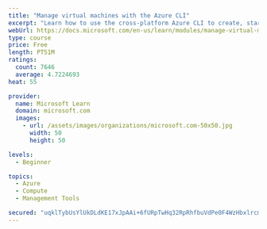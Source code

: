 ```yaml
---
title: "Manage virtual machines with the Azure CLI"
excerpt: "Learn how to use the cross-platform Azure CLI to create, start, stop, and perform other management tasks related to virtual machines in Azure."
webUrl: https://docs.microsoft.com/en-us/learn/modules/manage-virtual-machines-with-azure-cli/
type: course
price: Free
length: PT51M
ratings:
  count: 7646
  average: 4.7224693
heat: 55

provider:
  name: Microsoft Learn
  domain: microsoft.com
  images:
    - url: /assets/images/organizations/microsoft.com-50x50.jpg
      width: 50
      height: 50

levels:
  - Beginner

topics:
  - Azure
  - Compute
  - Management Tools

secured: "uqklTybUsYlUkDLdKE17xJpAAi+6fURpTwHq32RpRhfbuVdPe0F4WzHbxlrcmXRFkwxudCnjVU8NIudJ94205DhH+7oBZmouDdXwy9f4LjhCPEwkxV7YF6zvwRN5mNKVsybWvzNxPFiRQ3fS//uuFiwteZJIKG4bZkHRuT7eQq08ySD58B1CvQZmQKnuoPW4ZSyJxCc07DYK/TNTXpGTqtEZzmHEPr9dR+ZW5rjPwdQvvjM0FOb+F6XJBKqUyHeU0smDIyoc6uLixu4cVQxMKHnq49P62SCvGT09ssdpNxuQI3yy9Aw1qWnttJtg06DAoZadwy8ZNhaoxk0rq7CGoS2MVfYFBGcZnYLUThlgjuX21oQQpLRAU/OMaLxv7S74tT7F+lPM4APX7aoVv9dtRuhQJPH5MpknzXROyAC4qyk=;c05nTpYsg8Nbjh3i31WbCQ=="
---
```


